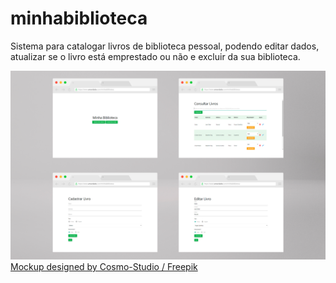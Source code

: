# minhabiblioteca
Sistema para catalogar livros de biblioteca pessoal, podendo editar dados, atualizar se o livro está emprestado ou não e excluir da sua biblioteca.

<img src="mockupOK.jpg" alt="telas do sistema minha biblioteca" />
<a href="http://www.freepik.com">Mockup designed by Cosmo-Studio / Freepik</a>
